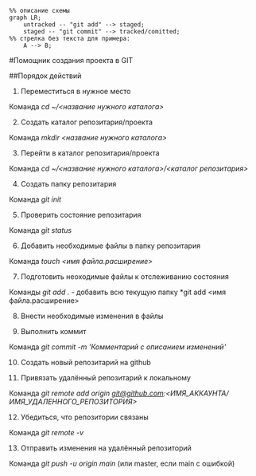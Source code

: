 
```mermaid
%% описание схемы
graph LR;
	untracked -- "git add" --> staged;
	staged -- "git commit" --> tracked/comitted;
%% стрелка без текста для примера:
	A --> B;
```

#Помощник создания проекта в GIT

##Порядок действий

1. Переместиться в нужное место

Команда 
*cd ~/<название нужного каталога>*

2. Создать каталог репозитария/проекта

Команда
*mkdir <название нужного каталога>*

3. Перейти в каталог репозитария/проекта

Команда 
*cd ~/<название нужного каталога>/<каталог репозитария>*

4. Создать папку репозитария

Команда
*git init*

5. Проверить состояние репозитария

Команда
*git status*

6. Добавить необходимые файлы в папку репозитария

Команда
*touch <имя файла.расширение>*

7. Подготовить неоходимые файлы к отслеживанию состояния

Команды
*git add .* - добавить всю текущую папку
*git add <имя файла.расширение>

8. Внести необходимые изменения в файлы

9. Выполнить коммит

Команда
*git commit -m 'Комментарий с описанием изменений'*

10. Создать новый репозитарий на github

11. Привязать удалённый репозитарий к локальному

Команда
*git remote add origin git@github.com:<ИМЯ_АККАУНТА/ИМЯ_УДАЛЕННОГО_РЕПОЗИТОРИЯ>*

12. Убедиться, что репозитории связаны

Команда
*git remote -v*

13. Отправить изменения на удалённый репозиторий

Команда
*git push -u origin main* (или master, если main с ошибкой)